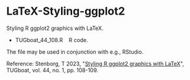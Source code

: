# LaTeX-Styling-ggplot2

Styling R ggplot2 graphics with LaTeX.

- TUGboat_44_108.R &nbsp;&nbsp; R code.<br />

The file may be used in conjunction with e.g., RStudio.

Reference: Stenborg, T 2023, "[Styling R ggplot2 graphics with LaTeX](https://tug.org/TUGboat/tb44-1/tb136stenborg-ggplot2.pdf)", TUGboat, vol. 44, no. 1, pp. 108-109.
